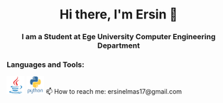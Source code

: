 <h1 align="center">Hi there, I'm Ersin 👋</h1>
<h3 align="center">I am a Student at Ege University Computer Engineering Department</h3>
<h3 align="left">Languages and Tools:</h3>
<img src="https://raw.githubusercontent.com/devicons/devicon/master/icons/java/java-original.svg" alt="java" width="40" height="40"/>
<img src="https://raw.githubusercontent.com/devicons/devicon/master/icons/python/python-original-wordmark.svg" alt="python" width="40" height="40"/>
📫 How to reach me: ersinelmas17@gmail.com
<!--
**ErsinElmas/ErsinElmas** is a ✨ _special_ ✨ repository because its `README.md` (this file) appears on your GitHub profile.

Here are some ideas to get you started:

- 🔭 I’m currently working on 
- 🌱 I’m currently learning ...
- 👯 I’m looking to collaborate on ...
- 🤔 I’m looking for help with ...
- 💬 Ask me about ...
📫 How to reach me: ersinelmas17@gmail.com
- 😄 Pronouns: ...
- ⚡ Fun fact: ...
-->
